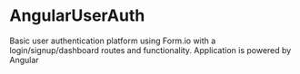 # AngularUserAuth
Basic user authentication platform using Form.io with a login/signup/dashboard routes and functionality. Application is powered by Angular
